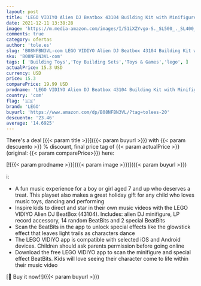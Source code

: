 ```yaml
---
layout: post
title: 'LEGO VIDIYO Alien DJ Beatbox 43104 Building Kit with Minifigure; Creative Kids Will Love Producing Music Videos Full of Songs  Dance Moves and Special Effects  New 2021  73 Pieces '
date: 2021-12-11 13:38:28
image: 'https://m.media-amazon.com/images/I/51iXZYvgo-S._SL500_._SL400_.jpg'
comments: true
category: ofertas
author: 'tole.es'
slug: 'B08NFBN3VL-com LEGO VIDIYO Alien DJ Beatbox 43104 Building Kit with...'
sku: 'B08NFBN3VL-com'
tags: [ 'Building Toys','Toy Building Sets','Toys & Games','lego', ]
actualPrice: 15.3 USD
currency: USD
price: 15.3
comparePrice: 19.99 USD
prodname: 'LEGO VIDIYO Alien DJ Beatbox 43104 Building Kit with Minifigure; Creative Kids Will Love Producing Music Videos Full of Songs  Dance Moves and Special Effects  New 2021  73 Pieces '
country: 'com'
flag: '🇺🇸'
brand: 'LEGO'
buyurl: 'https://www.amazon.com/dp/B08NFBN3VL/?tag=tolees-20'
descuento: '23.46'
average: '14.6925'
---
```


There's a deal [{{< param title >}}]({{< param buyurl >}})  with  {{< param descuento >}} % discount, final price tag of  {{< param actualPrice >}} (original: {{< param comparePrice>}}) here:

[![{{< param prodname >}}]({{< param image >}})]({{< param buyurl >}})

ℹ️:

- A fun music experience for a boy or girl aged 7 and up who deserves a treat. This playset also makes a great holiday gift for any child who loves music toys, dancing and performing
- Inspire kids to direct and star in their own music videos with the LEGO VIDIYO Alien DJ BeatBox (43104). Includes: alien DJ minifigure, LP record accessory, 14 random BeatBits and 2 special BeatBits
- Scan the BeatBits in the app to unlock special effects like the glowstick effect that leaves light trails as characters dance
- The LEGO VIDIYO app is compatible with selected iOS and Android devices. Children should ask parents permission before going online
- Download the free LEGO VIDIYO app to scan the minifigure and special effect BeatBits. Kids will love seeing their character come to life within their music video

[🛒 Buy it now!!]({{< param buyurl >}})
